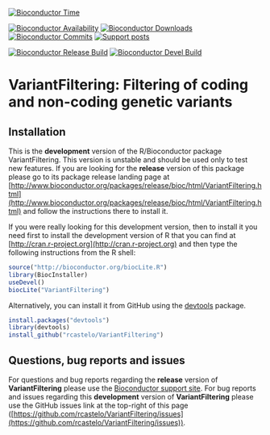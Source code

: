 [![Bioconductor Time](http://bioconductor.org/shields/years-in-bioc/VariantFiltering.svg)](http://bioconductor.org/packages/release/bioc/html/VariantFiltering.html "Bioconductor status")

[![Bioconductor Availability](http://bioconductor.org/shields/availability/release/VariantFiltering.svg)](http://bioconductor.org/packages/release/bioc/html/VariantFiltering.html#archives "Platform availability") 
[![Bioconductor Downloads](http://bioconductor.org/shields/downloads/VariantFiltering.svg)](http://bioconductor.org/packages/stats/bioc/VariantFiltering.html "Percentile downloads")
[![Bioconductor Commits](http://bioconductor.org/shields/commits/bioc/VariantFiltering.svg)](http://bioconductor.org/packages/release/bioc/html/VariantFiltering.html#svn_source "svn commits")
[![Support posts](http://bioconductor.org/shields/posts/VariantFiltering.svg)](https://support.bioconductor.org/t/VariantFiltering/ "Bioconductor support posts")

[![Bioconductor Release Build](http://bioconductor.org/shields/build/release/bioc/VariantFiltering.svg)](http://bioconductor.org/checkResults/release/bioc-LATEST/VariantFiltering/ "Bioconductor release build")
[![Bioconductor Devel Build](http://bioconductor.org/shields/build/devel/bioc/VariantFiltering.svg)](http://bioconductor.org/checkResults/devel/bioc-LATEST/VariantFiltering/ "Bioconductor devel build")

# VariantFiltering: Filtering of coding and non-coding genetic variants

## Installation

This is the __development__ version of the R/Bioconductor package VariantFiltering. This version is unstable and should be used only to test new features. If you are looking for the __release__ version of this package please go to its package release landing page at [http://www.bioconductor.org/packages/release/bioc/html/VariantFiltering.html](http://www.bioconductor.org/packages/release/bioc/html/VariantFiltering.html) and follow the instructions there to install it.

If you were really looking for this development version, then to install it you
need first to install the development version of R that you can find at [http://cran.r-project.org](http://cran.r-project.org) and then type the following instructions from the R shell:

```r
source("http://bioconductor.org/biocLite.R")
library(BiocInstaller)
useDevel()
biocLite("VariantFiltering")
```

Alternatively, you can install it from GitHub using
the [devtools](https://github.com/hadley/devtools "devtools") package.

```r
install.packages("devtools")
library(devtools)
install_github("rcastelo/VariantFiltering")
```

## Questions, bug reports and issues

For questions and bug reports regarding the __release__ version of **VariantFiltering**
please use the [Bioconductor support site](http://support.bioconductor.org "Bioconductor support site").
For bug reports and issues regarding this __development__ version of **VariantFiltering**
please use the GitHub issues link at the top-right of this page
([https://github.com/rcastelo/VariantFiltering/issues](https://github.com/rcastelo/VariantFiltering/issues)).
